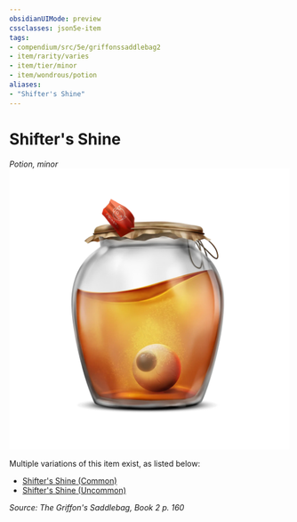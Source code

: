 ```yaml
---
obsidianUIMode: preview
cssclasses: json5e-item
tags:
- compendium/src/5e/griffonssaddlebag2
- item/rarity/varies
- item/tier/minor
- item/wondrous/potion
aliases: 
- "Shifter's Shine"
---
```

# Shifter's Shine
*Potion, minor*  
![](https://raw.githubusercontent.com/TheGiddyLimit/homebrew-img/main/img/GriffonsSaddlebag2/Items/Shifters-Shine.webp#right)  


Multiple variations of this item exist, as listed below:

- [Shifter's Shine (Common)](compendium/items/shifters-shine-common-griffonssaddlebag2.md)  
- [Shifter's Shine (Uncommon)](compendium/items/shifters-shine-uncommon-griffonssaddlebag2.md)  

*Source: The Griffon's Saddlebag, Book 2 p. 160*